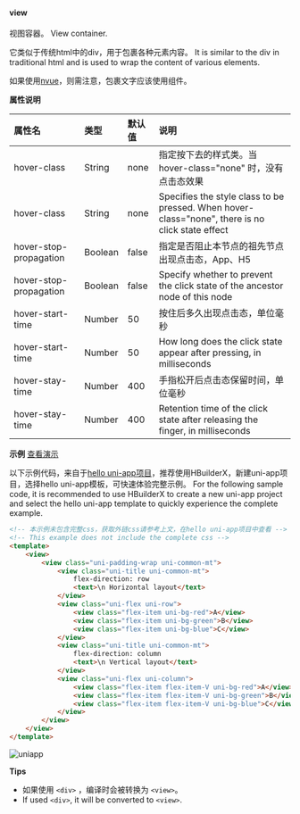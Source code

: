 #### view

视图容器。
View container.

它类似于传统html中的div，用于包裹各种元素内容。
It is similar to the div in traditional html and is used to wrap the content of various elements.

如果使用[nvue](https://uniapp.dcloud.io/nvue-outline)，则需注意，包裹文字应该使用<text>组件。

**属性说明**

|属性名|类型|默认值|说明|
|:-|:-|:-|:-|
|hover-class|String|none|指定按下去的样式类。当 hover-class="none" 时，没有点击态效果|
|hover-class|String|none|Specifies the style class to be pressed. When hover-class="none", there is no click state effect|
|hover-stop-propagation|Boolean|false|指定是否阻止本节点的祖先节点出现点击态，App、H5|
|hover-stop-propagation|Boolean|false|Specify whether to prevent the click state of the ancestor node of this node|
|hover-start-time|Number|50|按住后多久出现点击态，单位毫秒|
|hover-start-time|Number|50|How long does the click state appear after pressing, in milliseconds|
|hover-stay-time|Number|400|手指松开后点击态保留时间，单位毫秒|
|hover-stay-time|Number|400|Retention time of the click state after releasing the finger, in milliseconds|

**示例** [查看演示](https://hellouniapp.dcloud.net.cn/pages/component/view/view)

以下示例代码，来自于[hello uni-app项目](https://github.com/dcloudio/hello-uniapp)，推荐使用HBuilderX，新建uni-app项目，选择hello uni-app模板，可快速体验完整示例。
For the following sample code, it is recommended to use HBuilderX to create a new uni-app project and select the hello uni-app template to quickly experience the complete example.
```html
<!-- 本示例未包含完整css，获取外链css请参考上文，在hello uni-app项目中查看 -->
<!-- This example does not include the complete css -->
<template>
    <view>
        <view class="uni-padding-wrap uni-common-mt">
            <view class="uni-title uni-common-mt">
                flex-direction: row
                <text>\n Horizontal layout</text>
            </view>
            <view class="uni-flex uni-row">
                <view class="flex-item uni-bg-red">A</view>
                <view class="flex-item uni-bg-green">B</view>
                <view class="flex-item uni-bg-blue">C</view>
            </view>
            <view class="uni-title uni-common-mt">
                flex-direction: column
                <text>\n Vertical layout</text>
            </view>
            <view class="uni-flex uni-column">
                <view class="flex-item flex-item-V uni-bg-red">A</view>
                <view class="flex-item flex-item-V uni-bg-green">B</view>
                <view class="flex-item flex-item-V uni-bg-blue">C</view>
            </view>
        </view>
    </view>
</template>
```
 
![uniapp](https://bjetxgzv.cdn.bspapp.com/VKCEYUGU-uni-app-doc/113204c0-4f2f-11eb-97b7-0dc4655d6e68.png)
 
**Tips**

- 如果使用 `<div>` ，编译时会被转换为 `<view>`。
- If used `<div>`, it will be converted to `<view>`.
